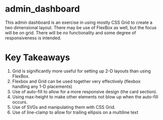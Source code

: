 # admin_dashboard

This admin dashboard is an exercise in using mostly CSS Grid to create a two dimensional layout. There may be use of FlexBox as well, but the focus will be on grid. There will be no functionality and some degree of responsiveness is intended. 

<h1> Key Takeaways </h1>
<ol>
  <li> Grid is significantly more useful for setting up 2-D layouts than using FlexBox. </li>
<li> Flexbox and Grid can be used together very effectively (flexbox handling any 1-D placements) </li>
<li> Use of auto-fill to allow for a more responsive design (the card section). </li>
<li> Using max-height to make other elements not blow up when the auto-fill occurs. </li>
<li> Use of SVGs and manipulating them with CSS Grid. </li>
  <li> Use of line-clamp to allow for trailing ellipsis on a multiline text </li>
</ol>

